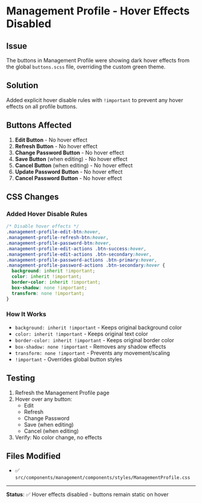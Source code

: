 # Management Profile - Hover Effects Disabled

## Issue
The buttons in Management Profile were showing dark hover effects from the global `buttons.scss` file, overriding the custom green theme.

## Solution
Added explicit hover disable rules with `!important` to prevent any hover effects on all profile buttons.

## Buttons Affected
1. **Edit Button** - No hover effect
2. **Refresh Button** - No hover effect  
3. **Change Password Button** - No hover effect
4. **Save Button** (when editing) - No hover effect
5. **Cancel Button** (when editing) - No hover effect
6. **Update Password Button** - No hover effect
7. **Cancel Password Button** - No hover effect

## CSS Changes

### Added Hover Disable Rules
```css
/* Disable hover effects */
.management-profile-edit-btn:hover,
.management-profile-refresh-btn:hover,
.management-profile-password-btn:hover,
.management-profile-edit-actions .btn-success:hover,
.management-profile-edit-actions .btn-secondary:hover,
.management-profile-password-actions .btn-primary:hover,
.management-profile-password-actions .btn-secondary:hover {
  background: inherit !important;
  color: inherit !important;
  border-color: inherit !important;
  box-shadow: none !important;
  transform: none !important;
}
```

### How It Works
- `background: inherit !important` - Keeps original background color
- `color: inherit !important` - Keeps original text color
- `border-color: inherit !important` - Keeps original border color
- `box-shadow: none !important` - Removes any shadow effects
- `transform: none !important` - Prevents any movement/scaling
- `!important` - Overrides global button styles

## Testing
1. Refresh the Management Profile page
2. Hover over any button:
   - Edit
   - Refresh
   - Change Password
   - Save (when editing)
   - Cancel (when editing)
3. Verify: No color change, no effects

## Files Modified
- ✅ `src/components/management/components/styles/ManagementProfile.css`

---
**Status**: ✅ Hover effects disabled - buttons remain static on hover
